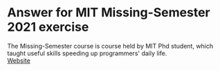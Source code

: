 # Answer for MIT Missing-Semester 2021 exercise

The Missing-Semester course is course held by MIT Phd student, which taught useful skills speeding up programmers' daily life. \
[Website](https://missing.csail.mit.edu)
